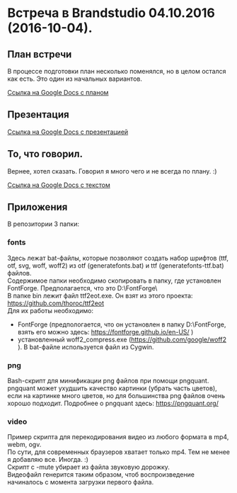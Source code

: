 # Встреча в Brandstudio 04.10.2016 (2016-10-04).

## План встречи
В процессе подготовки план несколько поменялся, но в целом остался как есть. Это один из начальных вариантов.

[Ссылка на Google Docs с планом](https://docs.google.com/document/d/1GRfTCKPDHP8TC1dZrGmWp_bICP_dgonHPNdp3IyTfEE/edit?usp=sharing)

## Презентация
[Ссылка на Google Docs с презентацией](https://docs.google.com/presentation/d/1nkA-lkiNwvcGVWstHHqbdEEw2jjU7sLz2E3s4HKDni0/edit?usp=sharing)

## То, что говорил.
Вернее, хотел сказать. Говорил я много чего и не всегда по плану. :)

[Ссылка на Google Docs с текстом](https://docs.google.com/document/d/1gDWeJ64E-2GyRbdK8TvTcJAHnuBT7ltDjRqYgIgWFxw/edit?usp=sharing)

## Приложения
В репозитории 3 папки:

### fonts
Здесь лежат bat-файлы, которые позволяют создать набор шрифтов (ttf, otf, svg, woff, woff2) из otf (generatefonts.bat) и ttf (generatefonts-ttf.bat) файлов.  
Содержимое папки необходимо скопировать в папку, где установлен FontForge. Предполагается, что это D:\FontForge\  
В папке bin лежит файл ttf2eot.exe. Он взят из этого проекта: https://github.com/thoroc/ttf2eot  
Для их работы необходимо:

* FontForge (предпологается, что он установлен в папку D:\FontForge\, взять его можно здесь: https://fontforge.github.io/en-US/ )
* установленный woff2_compress.exe (https://github.com/google/woff2 ). В bat-файле используется файл из Cygwin. 

### png

Bash-скрипт для минификации png файлов при помощи pngquant. pngquant может ухудшить качество картинки (убрать часть цветов), если на картинке много цветов, но для большинства png файлов очень хорошо подходит. Подробнее о pngquant здесь: https://pngquant.org/

### video

Пример скрипта для перекодирования видео из любого формата в mp4, webm, ogv.  
По сути, для современных браузеров хватает только mp4. Тем не менее я добавляю все. Иногда. :)  
Скрипт с -mute убирает из файла звуковую дорожку.  
Видеофайл генерится таким образом, чтоб воспроизведение начиналось с момента загрузки первого файла.
